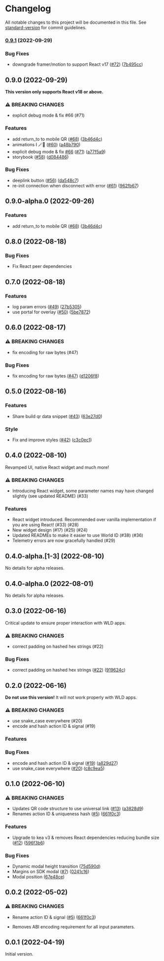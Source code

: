 # Changelog

All notable changes to this project will be documented in this file. See [standard-version](https://github.com/conventional-changelog/standard-version) for commit guidelines.

### [0.9.1](https://github.com/worldcoin/world-id-js/compare/v0.9.0...v0.9.1) (2022-09-29)


### Bug Fixes

* downgrade framer/motion to support React v17 ([#72](https://github.com/worldcoin/world-id-js/issues/72)) ([7b495cc](https://github.com/worldcoin/world-id-js/commit/7b495cc8841872116dfa05514c96ce9eb3aae5ab))

## 0.9.0 (2022-09-29)

**This version only supports React v18 or above.**

### ⚠ BREAKING CHANGES

- explicit debug mode & fix #66 (#71)

### Features

- add return_to to mobile QR ([#68](https://github.com/worldcoin/world-id-js/issues/68)) ([3b46d4c](https://github.com/worldcoin/world-id-js/commit/3b46d4c67dcc45e03a15ec5575e9e2e9f6c515ea))
- animations I 🪄🧞 ([#60](https://github.com/worldcoin/world-id-js/issues/60)) ([a48b790](https://github.com/worldcoin/world-id-js/commit/a48b79076c60cfeded0f34efd78c1b6b89da64d1))
- explicit debug mode & fix [#66](https://github.com/worldcoin/world-id-js/issues/66) ([#71](https://github.com/worldcoin/world-id-js/issues/71)) ([a77f5a9](https://github.com/worldcoin/world-id-js/commit/a77f5a91f48a51921e93be1223fe5bedd054960f))
- storybook ([#58](https://github.com/worldcoin/world-id-js/issues/58)) ([d084486](https://github.com/worldcoin/world-id-js/commit/d08448646937a57ef5ce2dbbf8e850ae98d5e9c0))

### Bug Fixes

- deeplink button ([#56](https://github.com/worldcoin/world-id-js/issues/56)) ([da548c7](https://github.com/worldcoin/world-id-js/commit/da548c7d8cfc69ec71df438e2f408be58d4e6962))
- re-init connection when disconnect with error ([#61](https://github.com/worldcoin/world-id-js/issues/61)) ([962fb67](https://github.com/worldcoin/world-id-js/commit/962fb670d3937368c2b5b69aaf32822e5212c722))

## 0.9.0-alpha.0 (2022-09-26)

### Features

- add return_to to mobile QR ([#68](https://github.com/worldcoin/world-id-js/issues/68)) ([3b46d4c](https://github.com/worldcoin/world-id-js/commit/3b46d4c67dcc45e03a15ec5575e9e2e9f6c515ea))

## 0.8.0 (2022-08-18)

### Bug Fixes

- Fix React peer dependencies

## 0.7.0 (2022-08-18)

### Features

- log param errors ([#49](https://github.com/worldcoin/world-id-js/issues/49)) ([27b5305](https://github.com/worldcoin/world-id-js/commit/27b5305768e48f675f3aab8ea19464652a06b82d))
- use portal for overlay ([#50](https://github.com/worldcoin/world-id-js/issues/50)) ([5be7872](https://github.com/worldcoin/world-id-js/commit/5be78726a156f724f0713ade7376b97cde926003))

## 0.6.0 (2022-08-17)

### ⚠ BREAKING CHANGES

- fix encoding for raw bytes (#47)

### Bug Fixes

- fix encoding for raw bytes ([#47](https://github.com/worldcoin/world-id-js/issues/47)) ([d1206f8](https://github.com/worldcoin/world-id-js/commit/d1206f81b766c024023d0759b94e071a12cc80c2))

## 0.5.0 (2022-08-16)

### Features

- Share build qr data snippet ([#43](https://github.com/worldcoin/world-id-js/issues/43)) ([63e27d0](https://github.com/worldcoin/world-id-js/commit/63e27d04fcc73eaed14e7e7b11a66e9c9b835710))

### Style

- Fix and improve styles ([#42](https://github.com/worldcoin/world-id-js/pull/42)) ([c3c0ec1](https://github.com/worldcoin/world-id-js/commit/c3c0ec1c7fb2bd8342c525a7f130ef18884ac5e8))

## 0.4.0 (2022-08-10)

Revamped UI, native React widget and much more!

### ⚠ BREAKING CHANGES

- Introducing React widget, some parameter names may have changed slightly (see updated README) (#33)

### Features

- React widget introduced. Recommended over vanilla implementation if you are using React! (#33) (#28)
- New widget design (#17) (#25) (#24)
- Updated READMEs to make it easier to use World ID (#38) (#36)
- Telemetry errors are now gracefully handled (#29)

## 0.4.0-alpha.[1-3] (2022-08-10)

No details for alpha releases.

## 0.4.0-alpha.0 (2022-08-01)

No details for alpha releases.

## 0.3.0 (2022-06-16)

Critical update to ensure proper interaction with WLD apps.

### ⚠ BREAKING CHANGES

- correct padding on hashed hex strings (#22)

### Bug Fixes

- correct padding on hashed hex strings ([#22](https://github.com/worldcoin/world-id-js/issues/22)) ([919624c](https://github.com/worldcoin/world-id-js/commit/919624cba3fda54f6236e817f758bae5f4961f6e))

## 0.2.0 (2022-06-16)

**Do not use this version!** It will not work properly with WLD apps.

### ⚠ BREAKING CHANGES

- use snake_case everywhere (#20)
- encode and hash action ID & signal (#19)

### Features

### Bug Fixes

- encode and hash action ID & signal ([#19](https://github.com/worldcoin/world-id-js/issues/19)) ([a829d27](https://github.com/worldcoin/world-id-js/commit/a829d2753116dc3d0d026de81d2704fcf0a138ae))
- use snake_case everywhere ([#20](https://github.com/worldcoin/world-id-js/issues/20)) ([c8c9ea5](https://github.com/worldcoin/world-id-js/commit/c8c9ea5793e6284707fd0f5c43850191c1f304b6))

## 0.1.0 (2022-06-10)

### ⚠ BREAKING CHANGES

- Updates QR code structure to use universal link ([#13](https://github.com/worldcoin/world-id-js/issues/13)) ([a3828d9](https://github.com/worldcoin/world-id-js/commit/a3828d9b361019ba95ea08313fb7b03105b1dcbf))
- Renames action ID & uniqueness hash ([#5](https://github.com/worldcoin/world-id-js/issues/5)) ([661f0c3](https://github.com/worldcoin/world-id-js/commit/661f0c3285c2bebe83d2a23819d7b09cb8a0ed0a))

### Features

- Upgrade to kea v3 & removes React dependencies reducing bundle size ([#12](https://github.com/worldcoin/world-id-js/issues/12)) ([596f3b6](https://github.com/worldcoin/world-id-js/commit/596f3b6e24e889fcd6c667c2e183b2e69c723e9b))

### Bug Fixes

- Dynamic modal height transition ([75d590d](https://github.com/worldcoin/world-id-js/commit/75d590de97d4f0e6870e51efb5ca490b44e80e3b))
- Margins on SDK modal ([#7](https://github.com/worldcoin/world-id-js/issues/7)) ([0241c16](https://github.com/worldcoin/world-id-js/commit/0241c161d3b82e3c09fdcfb812bc7ed6f72ac990))
- Modal position ([67e48ce](https://github.com/worldcoin/world-id-js/commit/67e48ce30a4a3a15ad5d689b2468a27b53e1e2d2))

## 0.0.2 (2022-05-02)

### ⚠ BREAKING CHANGES

- Rename action ID & signal ([#5](https://github.com/worldcoin/world-id-js/issues/5)) ([661f0c3](https://github.com/worldcoin/world-id-js/commit/661f0c3285c2bebe83d2a23819d7b09cb8a0ed0a))

- Removes ABI encoding requirement for all input parameters.

## 0.0.1 (2022-04-19)

Initial version.

